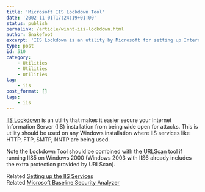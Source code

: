 ```yaml
---
title: 'Microsoft IIS Lockdown Tool'
date: '2002-11-01T17:24:19+01:00'
status: publish
permalink: /article/winnt-iis-lockdown.html
author: Snakefoot
excerpt: 'IIS Lockdown is an utility by Microsoft for setting up Internet Information Server in a secure way.'
type: post
id: 510
category:
    - Utilities
    - Utilities
    - Utilities
tag:
    - iis
post_format: []
tags:
    - iis
---
```

[IIS Lockdown](http://www.microsoft.com/technet/security/tools/locktool.mspx) is an utility that makes it easier secure your Internet Information Server (IIS) installation from being wide open for attacks. This is utility should be used on any Windows installation where IIS services like HTTP, FTP, SMTP, NNTP are being used.  
  
 Note the Lockdown Tool should be combined with the [URLScan](http://www.microsoft.com/technet/security/tools/urlscan.mspx) tool if running IIS5 on Windows 2000 (Windows 2003 with IIS6 already includes the extra protection provided by URLScan).  
  
 Related [Setting up the IIS Services](/article/win2k-iis-services.html)  
 Related [Microsoft Baseline Security Analyzer](/article/winnt-security-analyzer.html)  